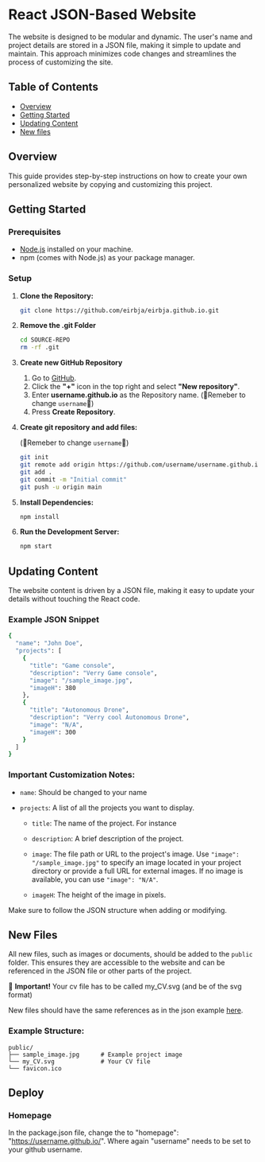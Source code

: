 # React JSON-Based Website

The website is designed to be modular and dynamic. The user's name and project details are stored in a JSON file, making it simple to update and maintain. This approach minimizes code changes and streamlines the process of customizing the site.



## Table of Contents

- [Overview](#overview)
- [Getting Started](#getting-started)
- [Updating Content](#updating-content)
- [New files](#new-files)

## Overview

This guide provides step-by-step instructions on how to create your own personalized website by copying and customizing this project.

## Getting Started

### Prerequisites

- [Node.js](https://nodejs.org/) installed on your machine. 
- npm (comes with Node.js) as your package manager.

### Setup

1. **Clone the Repository:**

    ```bash
    git clone https://github.com/eirbja/eirbja.github.io.git
    ```

2. **Remove the .git Folder**
    ```bash
    cd SOURCE-REPO
    rm -rf .git
    ```

3. **Create new GitHub Repository**

    1. Go to [GitHub](https://github.com/).
    2. Click the **"+"** icon in the top right and select **"New repository"**.
    3. Enter **username.github.io** as the Repository name. (🚨Remeber to change `username`🚨) 
    4. Press **Create Repository**.

3. **Create git repository and add files:**

    (🚨Remeber to change `username`🚨)

    ```bash
    git init
    git remote add origin https://github.com/username/username.github.io.git
    git add .
    git commit -m "Initial commit"
    git push -u origin main
    ```

5. **Install Dependencies:**

    ```bash
    npm install
    ```

6. **Run the Development Server:**

    ```bash
    npm start
    ```

## Updating Content

The website content is driven by a JSON file, making it easy to update your details without touching the React code.

### Example JSON Snippet

```bash
{
  "name": "John Doe",
  "projects": [
    {
      "title": "Game console",
      "description": "Verry Game console",
      "image": "/sample_image.jpg",
      "imageH": 380
    },
    {
      "title": "Autonomous Drone",
      "description": "Verry cool Autonomous Drone",
      "image": "N/A",
      "imageH": 300
    }
  ]
}
```

### Important Customization Notes:
- `name`: Should be changed to your name

- `projects`: A list of all the projects you want to display.

    - `title`: The name of the project. For instance

    - `description`: A brief description of the project.

    

    - `image`: The file path or URL to the project's image. Use `"image": "/sample_image.jpg"` to specify an image located in your project directory or provide a full URL for external images. If no image is available, you can use `"image": "N/A"`.

    - `imageH`: The height of the image in pixels.

Make sure to follow the JSON structure when adding or modifying.


## New Files

All new files, such as images or documents, should be added to the `public` folder. This ensures they are accessible to the website and can be referenced in the JSON file or other parts of the project.

🚨 **Important!** Your cv file has to be called my_CV.svg (and be of the svg format)

New files should have the same references as in the json example [here](#updating-content).

### Example Structure:
```
public/
├── sample_image.jpg      # Example project image
└── my_CV.svg             # Your CV file
└── favicon.ico
```


## Deploy

### Homepage

In the package.json file, change the to "homepage": "https://username.github.io/". Where again "username" needs to be set to your github username.